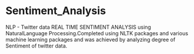 # Sentiment_Analysis
NLP - Twitter data
REAL TIME SENTIMENT ANALYSIS using NaturalLanguage Processing.Completed using NLTK packages and various machine learning packages and was achieved by analyzing degree of
Sentiment of twitter data.
